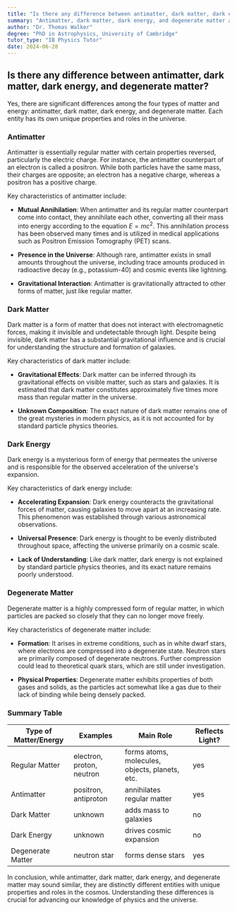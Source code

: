 ```yaml
---
title: "Is there any difference between antimatter, dark matter, dark energy, and degenerate matter?"
summary: "Antimatter, dark matter, dark energy, and degenerate matter are distinct forms of matter with unique properties. Antimatter annihilates with regular matter, dark matter interacts gravitationally but not electromagnetically, dark energy drives cosmic expansion, and degenerate matter forms dense stars."
author: "Dr. Thomas Walker"
degree: "PhD in Astrophysics, University of Cambridge"
tutor_type: "IB Physics Tutor"
date: 2024-06-28
---
```


## Is there any difference between antimatter, dark matter, dark energy, and degenerate matter?

Yes, there are significant differences among the four types of matter and energy: antimatter, dark matter, dark energy, and degenerate matter. Each entity has its own unique properties and roles in the universe.

### Antimatter

Antimatter is essentially regular matter with certain properties reversed, particularly the electric charge. For instance, the antimatter counterpart of an electron is called a positron. While both particles have the same mass, their charges are opposite; an electron has a negative charge, whereas a positron has a positive charge.

Key characteristics of antimatter include:

- **Mutual Annihilation**: When antimatter and its regular matter counterpart come into contact, they annihilate each other, converting all their mass into energy according to the equation $E=mc^2$. This annihilation process has been observed many times and is utilized in medical applications such as Positron Emission Tomography (PET) scans.

- **Presence in the Universe**: Although rare, antimatter exists in small amounts throughout the universe, including trace amounts produced in radioactive decay (e.g., potassium-40) and cosmic events like lightning.

- **Gravitational Interaction**: Antimatter is gravitationally attracted to other forms of matter, just like regular matter.

### Dark Matter

Dark matter is a form of matter that does not interact with electromagnetic forces, making it invisible and undetectable through light. Despite being invisible, dark matter has a substantial gravitational influence and is crucial for understanding the structure and formation of galaxies.

Key characteristics of dark matter include:

- **Gravitational Effects**: Dark matter can be inferred through its gravitational effects on visible matter, such as stars and galaxies. It is estimated that dark matter constitutes approximately five times more mass than regular matter in the universe.

- **Unknown Composition**: The exact nature of dark matter remains one of the great mysteries in modern physics, as it is not accounted for by standard particle physics theories.

### Dark Energy

Dark energy is a mysterious form of energy that permeates the universe and is responsible for the observed acceleration of the universe's expansion. 

Key characteristics of dark energy include:

- **Accelerating Expansion**: Dark energy counteracts the gravitational forces of matter, causing galaxies to move apart at an increasing rate. This phenomenon was established through various astronomical observations.

- **Universal Presence**: Dark energy is thought to be evenly distributed throughout space, affecting the universe primarily on a cosmic scale.

- **Lack of Understanding**: Like dark matter, dark energy is not explained by standard particle physics theories, and its exact nature remains poorly understood.

### Degenerate Matter

Degenerate matter is a highly compressed form of regular matter, in which particles are packed so closely that they can no longer move freely. 

Key characteristics of degenerate matter include:

- **Formation**: It arises in extreme conditions, such as in white dwarf stars, where electrons are compressed into a degenerate state. Neutron stars are primarily composed of degenerate neutrons. Further compression could lead to theoretical quark stars, which are still under investigation.

- **Physical Properties**: Degenerate matter exhibits properties of both gases and solids, as the particles act somewhat like a gas due to their lack of binding while being densely packed.

### Summary Table

| Type of Matter/Energy | Examples        | Main Role                           | Reflects Light? |
|-----------------------|------------------|-------------------------------------|-----------------|
| Regular Matter        | electron, proton, neutron | forms atoms, molecules, objects, planets, etc. | yes             |
| Antimatter            | positron, antiproton | annihilates regular matter          | yes             |
| Dark Matter           | unknown         | adds mass to galaxies               | no              |
| Dark Energy           | unknown         | drives cosmic expansion              | no              |
| Degenerate Matter     | neutron star    | forms dense stars                   | yes             |

In conclusion, while antimatter, dark matter, dark energy, and degenerate matter may sound similar, they are distinctly different entities with unique properties and roles in the cosmos. Understanding these differences is crucial for advancing our knowledge of physics and the universe.
    